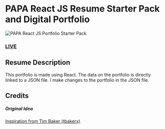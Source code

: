# PAPA React JS Resume Starter Pack and Digital Portfolio

![PAPA React JS Portfolio Starter Pack](resume-screenshot.jpg?raw=true "PAPA React JS Portfolio Stater Pack ")

### <a href="https://portfolio.jamsanz.xyz">LIVE</a>

## Resume Description

This portfolio is made using React. The data on the portfolio is directly linked to a JSON file. I make changes to the portfolio in the JSON file.
## Credits

##### Original Idea

<a href="https://github.com/tbakerx/react-resume-template/blob/master/README.md">Inspiration from Tim Baker (tbakerx)</a>

